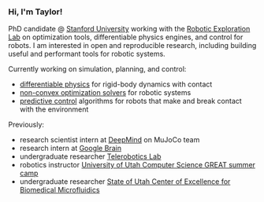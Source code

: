 ### Hi, I'm Taylor!

PhD candidate @ [Stanford University](https://www.stanford.edu/) working with the [Robotic Exploration Lab](https://roboticexplorationlab.org/) on optimization tools, differentiable physics engines, and control for robots. I am interested in open and reproducible research, including building useful and performant tools for robotic systems. 

Currently working on simulation, planning, and control:
- [differentiable physics](https://github.com/thowell/RoboDojo.jl) for rigid-body dynamics with contact
- [non-convex optimization solvers](https://github.com/thowell/CALIPSO.jl) for robotic systems
- [predictive control](https://github.com/thowell/ContactImplicitMPC.jl) algorithms for robots that make and break contact with the environment

Previously:
- research scientist intern at [DeepMind](https://www.deepmind.com/) on MuJoCo team
- research intern at [Google Brain](https://research.google/teams/brain/robotics/)
- undergraduate researcher [Telerobotics Lab](https://www.telerobotics.utah.edu/)
- robotics instructor [University of Utah Computer Science GREAT summer camp](https://www.cs.utah.edu/~dejohnso/GREAT/)
- undergraduate researcher [State of Utah Center of Excellence for Biomedical Microfluidics](https://mems.utah.edu/)
<!--
**thowell/thowell** is a ✨ _special_ ✨ repository because its `README.md` (this file) appears on your GitHub profile.

Here are some ideas to get you started:

- 🔭 I’m currently working on ...
- 🌱 I’m currently learning ...
- 👯 I’m looking to collaborate on ...
- 🤔 I’m looking for help with ...
- 💬 Ask me about ...
- 📫 How to reach me: ...
- 😄 Pronouns: ...
- ⚡ Fun fact: ...
-->
